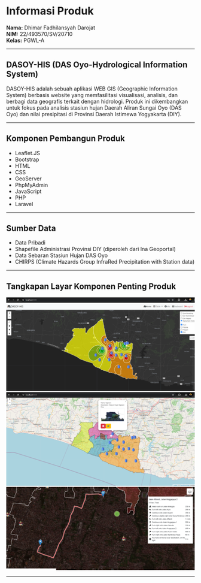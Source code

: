 # Informasi Produk

**Nama:** Dhimar Fadhilansyah Darojat  
**NIM:** 22/493570/SV/20710  
**Kelas:** PGWL-A  

---

## DASOY-HIS (DAS Oyo-Hydrological Information System)

DASOY-HIS adalah sebuah aplikasi WEB GIS (Geographic Information System) berbasis website yang memfasilitasi visualisasi, analisis, dan berbagi data geografis terkait dengan hidrologi. Produk ini dikembangkan untuk fokus pada analisis stasiun hujan Daerah Aliran Sungai Oyo (DAS Oyo) dan nilai presipitasi di Provinsi Daerah Istimewa Yogyakarta (DIY).

---

## Komponen Pembangun Produk

- Leaflet.JS
- Bootstrap
- HTML
- CSS
- GeoServer
- PhpMyAdmin
- JavaScript
- PHP
- Laravel

---

## Sumber Data

- Data Pribadi
- Shapefile Administrasi Provinsi DIY (diperoleh dari Ina Geoportal)
- Data Sebaran Stasiun Hujan DAS Oyo
- CHIRPS (Climate Hazards Group InfraRed Precipitation with Station data)

---

## Tangkapan Layar Komponen Penting Produk

![Tangkapan Layar 1](img/111.png)
![Tangkapan Layar 2](img/3.png)
![Tangkapan Layar 3](img/5.png)

---
